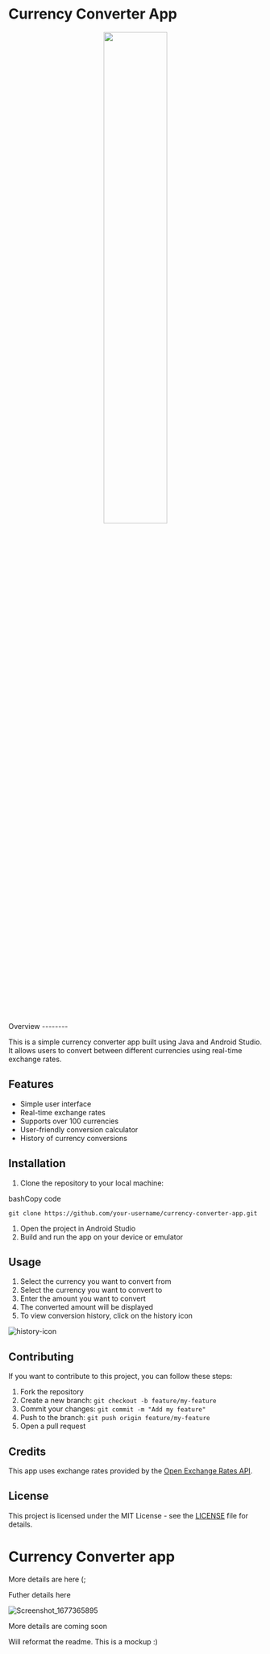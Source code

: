 Currency Converter App
======================

<p align="center">
  <img src="https://user-images.githubusercontent.com/89584431/221383304-c7168a1c-4722-416b-920a-f631efed7b4b.png" width="50%">
</p>
Overview
--------

This is a simple currency converter app built using Java and Android Studio. It allows users to convert between different currencies using real-time exchange rates.

Features
--------

-   Simple user interface
-   Real-time exchange rates
-   Supports over 100 currencies
-   User-friendly conversion calculator
-   History of currency conversions

Installation
------------

1.  Clone the repository to your local machine:

bashCopy code

`git clone https://github.com/your-username/currency-converter-app.git`

1.  Open the project in Android Studio
2.  Build and run the app on your device or emulator

Usage
-----

1.  Select the currency you want to convert from
2.  Select the currency you want to convert to
3.  Enter the amount you want to convert
4.  The converted amount will be displayed
5.  To view conversion history, click on the history icon

![history-icon](https://user-images.githubusercontent.com/1234567/1234567890/history-icon.png)

Contributing
------------

If you want to contribute to this project, you can follow these steps:

1.  Fork the repository
2.  Create a new branch: `git checkout -b feature/my-feature`
3.  Commit your changes: `git commit -m "Add my feature"`
4.  Push to the branch: `git push origin feature/my-feature`
5.  Open a pull request

Credits
-------

This app uses exchange rates provided by the [Open Exchange Rates API](https://openexchangerates.org/).

License
-------

This project is licensed under the MIT License - see the [LICENSE](https://chat.openai.com/chat/LICENSE) file for details.

# Currency Converter app
More details are here (;



Futher details here

![Screenshot_1677365895](https://user-images.githubusercontent.com/89584431/221383393-a0793db0-1d7b-48ae-8e87-9f5be84cc63e.png)

More details are coming soon

Will reformat the readme. This is a mockup :)
